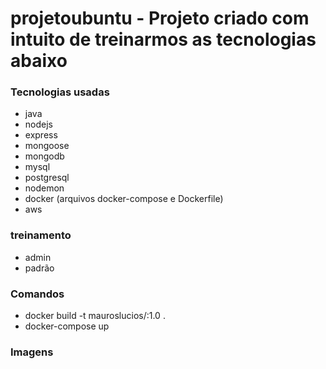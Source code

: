 # projetoubuntu - Projeto criado com intuito de treinarmos as tecnologias abaixo
### Tecnologias usadas
- java
- nodejs
- express
- mongoose
- mongodb
- mysql
- postgresql
- nodemon
- docker (arquivos docker-compose e Dockerfile)
- aws

### treinamento 
- admin
- padrão

### Comandos
- docker build -t mauroslucios/<name-image>:1.0 .
- docker-compose up

### Imagens
